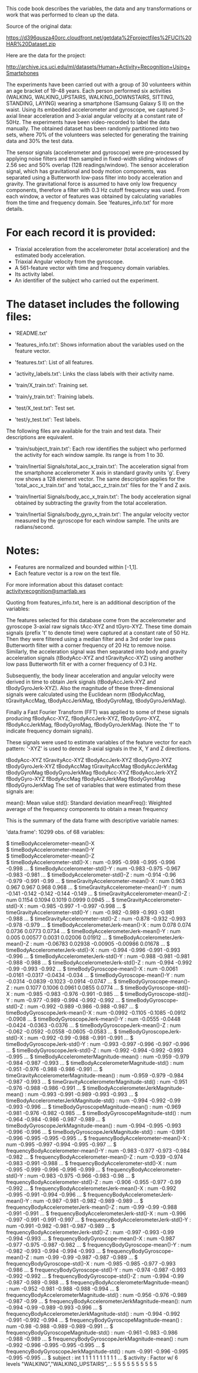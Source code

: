 This code book describes the variables, the data and any transformations or work that was performed to clean up the data.


Source of the original data:

https://d396qusza40orc.cloudfront.net/getdata%2Fprojectfiles%2FUCI%20HAR%20Dataset.zip

Here are the data for the project:

http://archive.ics.uci.edu/ml/datasets/Human+Activity+Recognition+Using+Smartphones


The experiments have been carried out with a group of 30 volunteers within an age bracket of 19-48 years. Each person performed six activities (WALKING, WALKING_UPSTAIRS, WALKING_DOWNSTAIRS, SITTING, STANDING, LAYING) wearing a smartphone (Samsung Galaxy S II) on the waist. Using its embedded accelerometer and gyroscope, we captured 3-axial linear acceleration and 3-axial angular velocity at a constant rate of 50Hz. The experiments have been video-recorded to label the data manually. The obtained dataset has been randomly partitioned into two sets, where 70% of the volunteers was selected for generating the training data and 30% the test data. 

The sensor signals (accelerometer and gyroscope) were pre-processed by applying noise filters and then sampled in fixed-width sliding windows of 2.56 sec and 50% overlap (128 readings/window). The sensor acceleration signal, which has gravitational and body motion components, was separated using a Butterworth low-pass filter into body acceleration and gravity. The gravitational force is assumed to have only low frequency components, therefore a filter with 0.3 Hz cutoff frequency was used. From each window, a vector of features was obtained by calculating variables from the time and frequency domain. See 'features_info.txt' for more details. 

For each record it is provided:
======================================

- Triaxial acceleration from the accelerometer (total acceleration) and the estimated body acceleration.
- Triaxial Angular velocity from the gyroscope. 
- A 561-feature vector with time and frequency domain variables. 
- Its activity label. 
- An identifier of the subject who carried out the experiment.

The dataset includes the following files:
=========================================

- 'README.txt'

- 'features_info.txt': Shows information about the variables used on the feature vector.

- 'features.txt': List of all features.

- 'activity_labels.txt': Links the class labels with their activity name.

- 'train/X_train.txt': Training set.

- 'train/y_train.txt': Training labels.

- 'test/X_test.txt': Test set.

- 'test/y_test.txt': Test labels.

The following files are available for the train and test data. Their descriptions are equivalent. 

- 'train/subject_train.txt': Each row identifies the subject who performed the activity for each window sample. Its range is from 1 to 30. 

- 'train/Inertial Signals/total_acc_x_train.txt': The acceleration signal from the smartphone accelerometer X axis in standard gravity units 'g'. Every row shows a 128 element vector. The same description applies for the 'total_acc_x_train.txt' and 'total_acc_z_train.txt' files for the Y and Z axis. 

- 'train/Inertial Signals/body_acc_x_train.txt': The body acceleration signal obtained by subtracting the gravity from the total acceleration. 

- 'train/Inertial Signals/body_gyro_x_train.txt': The angular velocity vector measured by the gyroscope for each window sample. The units are radians/second. 

Notes: 
======
- Features are normalized and bounded within [-1,1].
- Each feature vector is a row on the text file.

For more information about this dataset contact: activityrecognition@smartlab.ws



Quoting from features_info.txt, here is an additional description of the variables:

The features selected for this database come from the accelerometer and gyroscope 3-axial raw signals tAcc-XYZ and tGyro-XYZ. These time domain signals (prefix 't' to denote time) were captured at a constant rate of 50 Hz. Then they were filtered using a median filter and a 3rd order low pass Butterworth filter with a corner frequency of 20 Hz to remove noise. Similarly, the acceleration signal was then separated into body and gravity acceleration signals (tBodyAcc-XYZ and tGravityAcc-XYZ) using another low pass Butterworth filt er with a corner frequency of 0.3 Hz.

Subsequently, the body linear acceleration and angular velocity were derived in time to obtain Jerk signals (tBodyAccJerk-XYZ and tBodyGyroJerk-XYZ). Also the magnitude of these three-dimensional signals were calculated using the Euclidean norm (tBodyAccMag, tGravityAccMag, tBodyAccJerkMag, tBodyGyroMag, tBodyGyroJerkMag).

Finally a Fast Fourier Transform (FFT) was applied to some of these signals producing fBodyAcc-XYZ, fBodyAccJerk-XYZ, fBodyGyro-XYZ, fBodyAccJerkMag, fBodyGyroMag, fBodyGyroJerkMag. (Note the 'f' to indicate frequency domain signals).

These signals were used to estimate variables of the feature vector for each pattern: '-XYZ' is used to denote 3-axial signals in the X, Y and Z directions.

tBodyAcc-XYZ
tGravityAcc-XYZ
tBodyAccJerk-XYZ
tBodyGyro-XYZ
tBodyGyroJerk-XYZ
tBodyAccMag
tGravityAccMag
tBodyAccJerkMag
tBodyGyroMag
tBodyGyroJerkMag
fBodyAcc-XYZ
fBodyAccJerk-XYZ
fBodyGyro-XYZ
fBodyAccMag
fBodyAccJerkMag
fBodyGyroMag
fBodyGyroJerkMag
The set of variables that were estimated from these signals are:

mean(): Mean value
std(): Standard deviation
meanFreq(): Weighted average of the frequency components to obtain a mean frequency





This is the summary of the data frame with descriptive variable names:

'data.frame':	10299 obs. of  68 variables:

 $ timeBodyAccelerometer-mean()-X    
 $ timeBodyAccelerometer-mean()-Y      
 $ timeBodyAccelerometer-mean()-Z           
 $ timeBodyAccelerometer-std()-X                 : num  -0.995 -0.998 -0.995 -0.996 -0.998 ...
 $ timeBodyAccelerometer-std()-Y                 : num  -0.983 -0.975 -0.967 -0.983 -0.981 ...
 $ timeBodyAccelerometer-std()-Z                 : num  -0.914 -0.96 -0.979 -0.991 -0.99 ...
 $ timeGravityAccelerometer-mean()-X             : num  0.963 0.967 0.967 0.968 0.968 ...
 $ timeGravityAccelerometer-mean()-Y             : num  -0.141 -0.142 -0.142 -0.144 -0.149 ...
 $ timeGravityAccelerometer-mean()-Z             : num  0.1154 0.1094 0.1019 0.0999 0.0945 ...
 $ timeGravityAccelerometer-std()-X              : num  -0.985 -0.997 -1 -0.997 -0.998 ...
 $ timeGravityAccelerometer-std()-Y              : num  -0.982 -0.989 -0.993 -0.981 -0.988 ...
 $ timeGravityAccelerometer-std()-Z              : num  -0.878 -0.932 -0.993 -0.978 -0.979 ...
 $ timeBodyAccelerometerJerk-mean()-X            : num  0.078 0.074 0.0736 0.0773 0.0734 ...
 $ timeBodyAccelerometerJerk-mean()-Y            : num  0.005 0.00577 0.0031 0.02006 0.01912 ...
 $ timeBodyAccelerometerJerk-mean()-Z            : num  -0.06783 0.02938 -0.00905 -0.00986 0.01678 ...
 $ timeBodyAccelerometerJerk-std()-X             : num  -0.994 -0.996 -0.991 -0.993 -0.996 ...
 $ timeBodyAccelerometerJerk-std()-Y             : num  -0.988 -0.981 -0.981 -0.988 -0.988 ...
 $ timeBodyAccelerometerJerk-std()-Z             : num  -0.994 -0.992 -0.99 -0.993 -0.992 ...
 $ timeBodyGyroscope-mean()-X                    : num  -0.0061 -0.0161 -0.0317 -0.0434 -0.034 ...
 $ timeBodyGyroscope-mean()-Y                    : num  -0.0314 -0.0839 -0.1023 -0.0914 -0.0747 ...
 $ timeBodyGyroscope-mean()-Z                    : num  0.1077 0.1006 0.0961 0.0855 0.0774 ...
 $ timeBodyGyroscope-std()-X                     : num  -0.985 -0.983 -0.976 -0.991 -0.985 ...
 $ timeBodyGyroscope-std()-Y                     : num  -0.977 -0.989 -0.994 -0.992 -0.992 ...
 $ timeBodyGyroscope-std()-Z                     : num  -0.992 -0.989 -0.986 -0.988 -0.987 ...
 $ timeBodyGyroscopeJerk-mean()-X                : num  -0.0992 -0.1105 -0.1085 -0.0912 -0.0908 ...
 $ timeBodyGyroscopeJerk-mean()-Y                : num  -0.0555 -0.0448 -0.0424 -0.0363 -0.0376 ...
 $ timeBodyGyroscopeJerk-mean()-Z                : num  -0.062 -0.0592 -0.0558 -0.0605 -0.0583 ...
 $ timeBodyGyroscopeJerk-std()-X                 : num  -0.992 -0.99 -0.988 -0.991 -0.991 ...
 $ timeBodyGyroscopeJerk-std()-Y                 : num  -0.993 -0.997 -0.996 -0.997 -0.996 ...
 $ timeBodyGyroscopeJerk-std()-Z                 : num  -0.992 -0.994 -0.992 -0.993 -0.995 ...
 $ timeBodyAccelerometerMagnitude-mean()         : num  -0.959 -0.979 -0.984 -0.987 -0.993 ...
 $ timeBodyAccelerometerMagnitude-std()          : num  -0.951 -0.976 -0.988 -0.986 -0.991 ...
 $ timeGravityAccelerometerMagnitude-mean()      : num  -0.959 -0.979 -0.984 -0.987 -0.993 ...
 $ timeGravityAccelerometerMagnitude-std()       : num  -0.951 -0.976 -0.988 -0.986 -0.991 ...
 $ timeBodyAccelerometerJerkMagnitude-mean()     : num  -0.993 -0.991 -0.989 -0.993 -0.993 ...
 $ timeBodyAccelerometerJerkMagnitude-std()      : num  -0.994 -0.992 -0.99 -0.993 -0.996 ...
 $ timeBodyGyroscopeMagnitude-mean()             : num  -0.969 -0.981 -0.976 -0.982 -0.985 ...
 $ timeBodyGyroscopeMagnitude-std()              : num  -0.964 -0.984 -0.986 -0.987 -0.989 ...
 $ timeBodyGyroscopeJerkMagnitude-mean()         : num  -0.994 -0.995 -0.993 -0.996 -0.996 ...
 $ timeBodyGyroscopeJerkMagnitude-std()          : num  -0.991 -0.996 -0.995 -0.995 -0.995 ...
 $ frequencyBodyAccelerometer-mean()-X           : num  -0.995 -0.997 -0.994 -0.995 -0.997 ...
 $ frequencyBodyAccelerometer-mean()-Y           : num  -0.983 -0.977 -0.973 -0.984 -0.982 ...
 $ frequencyBodyAccelerometer-mean()-Z           : num  -0.939 -0.974 -0.983 -0.991 -0.988 ...
 $ frequencyBodyAccelerometer-std()-X            : num  -0.995 -0.999 -0.996 -0.996 -0.999 ...
 $ frequencyBodyAccelerometer-std()-Y            : num  -0.983 -0.975 -0.966 -0.983 -0.98 ...
 $ frequencyBodyAccelerometer-std()-Z            : num  -0.906 -0.955 -0.977 -0.99 -0.992 ...
 $ frequencyBodyAccelerometerJerk-mean()-X       : num  -0.992 -0.995 -0.991 -0.994 -0.996 ...
 $ frequencyBodyAccelerometerJerk-mean()-Y       : num  -0.987 -0.981 -0.982 -0.989 -0.989 ...
 $ frequencyBodyAccelerometerJerk-mean()-Z       : num  -0.99 -0.99 -0.988 -0.991 -0.991 ...
 $ frequencyBodyAccelerometerJerk-std()-X        : num  -0.996 -0.997 -0.991 -0.991 -0.997 ...
 $ frequencyBodyAccelerometerJerk-std()-Y        : num  -0.991 -0.982 -0.981 -0.987 -0.989 ...
 $ frequencyBodyAccelerometerJerk-std()-Z        : num  -0.997 -0.993 -0.99 -0.994 -0.993 ...
 $ frequencyBodyGyroscope-mean()-X               : num  -0.987 -0.977 -0.975 -0.987 -0.982 ...
 $ frequencyBodyGyroscope-mean()-Y               : num  -0.982 -0.993 -0.994 -0.994 -0.993 ...
 $ frequencyBodyGyroscope-mean()-Z               : num  -0.99 -0.99 -0.987 -0.987 -0.989 ...
 $ frequencyBodyGyroscope-std()-X                : num  -0.985 -0.985 -0.977 -0.993 -0.986 ...
 $ frequencyBodyGyroscope-std()-Y                : num  -0.974 -0.987 -0.993 -0.992 -0.992 ...
 $ frequencyBodyGyroscope-std()-Z                : num  -0.994 -0.99 -0.987 -0.989 -0.988 ...
 $ frequencyBodyAccelerometerMagnitude-mean()    : num  -0.952 -0.981 -0.988 -0.988 -0.994 ...
 $ frequencyBodyAccelerometerMagnitude-std()     : num  -0.956 -0.976 -0.989 -0.987 -0.99 ...
 $ frequencyBodyAccelerometerJerkMagnitude-mean(): num  -0.994 -0.99 -0.989 -0.993 -0.996 ...
 $ frequencyBodyAccelerometerJerkMagnitude-std() : num  -0.994 -0.992 -0.991 -0.992 -0.994 ...
 $ frequencyBodyGyroscopeMagnitude-mean()        : num  -0.98 -0.988 -0.989 -0.989 -0.991 ...
 $ frequencyBodyGyroscopeMagnitude-std()         : num  -0.961 -0.983 -0.986 -0.988 -0.989 ...
 $ frequencyBodyGyroscopeJerkMagnitude-mean()    : num  -0.992 -0.996 -0.995 -0.995 -0.995 ...
 $ frequencyBodyGyroscopeJerkMagnitude-std()     : num  -0.991 -0.996 -0.995 -0.995 -0.995 ...
 $ subject                                       : int  1 1 1 1 1 1 1 1 1 1 ...
 $ activity                                      : Factor w/ 6 levels "WALKING","WALKING_UPSTAIRS",..: 5 5 5 5 5 5 5 5 5 5 
